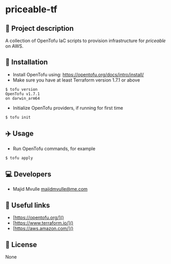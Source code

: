 # priceable-tf

## 📖 Project description

A collection of OpenTofu IaC scripts to provision infrastructure for _priceable_ on AWS.

## 🔧 Installation
- Install OpenTofu using: https://opentofu.org/docs/intro/install/
- Make sure you have at least Terraform version 1.7.1 or above

```
$ tofu version
OpenTofu v1.7.1
on darwin_arm64
```
- Initialize OpenTofu providers, if running for first time

```
$ tofu init
```

## ✈️ Usage
- Run OpenTofu commands, for example

```
$ tofu apply
```

## 💻 Developers

- Majid Mvulle <majidmvulle@me.com>


## 🔗 Useful links

- [https://opentofu.org/]()
- [https://www.terraform.io/]()
- [https://aws.amazon.com/]()

## 🪪 License
 
None

